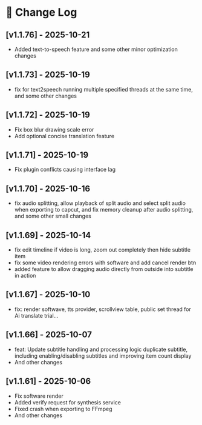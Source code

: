 # 🧾 Change Log

## [v1.1.76] - 2025-10-21
- Added text-to-speech feature and some other minor optimization changes

## [v1.1.73] - 2025-10-19
- fix for text2speech running multiple specified threads at the same time, and some other changes

## [v1.1.72] - 2025-10-19
- Fix box blur drawing scale error
- Add optional concise translation feature

## [v1.1.71] - 2025-10-19
- Fix plugin conflicts causing interface lag

## [v1.1.70] - 2025-10-16
- fix audio splitting, allow playback of split audio and select split audio when exporting to capcut, and fix memory cleanup after audio splitting, and some other small changes 

## [v1.1.69] - 2025-10-14
- fix edit timeline if video is long, zoom out completely then hide subtitle item
- fix some video rendering errors with software and add cancel render btn
- added feature to allow dragging audio directly from outside into subtitle in action

## [v1.1.67] - 2025-10-10
- fix: render softwave, tts provider, scrollview table, public set thread for Ai translate trial...

## [v1.1.66] - 2025-10-07
- feat: Update subtitle handling and processing logic duplicate subtitle, including enabling/disabling subtitles and improving item count display
- And other changes

## [v1.1.61] - 2025-10-06
- Fix software render
- Added verify request for synthesis service
- Fixed crash when exporting to FFmpeg
- And other changes
